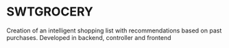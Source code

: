 # SWTGROCERY
Creation of an intelligent shopping list with recommendations based on past purchases. Developed in backend, controller and frontend
